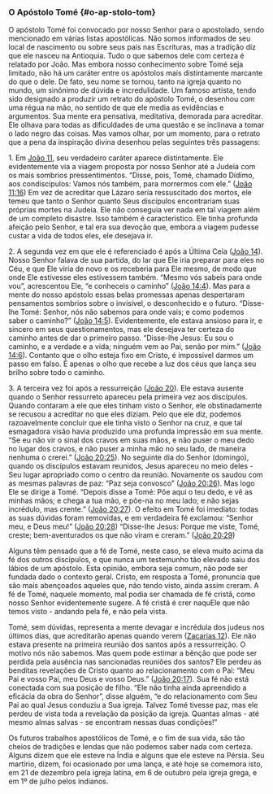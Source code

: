 ### O Apóstolo Tomé {#o-ap-stolo-tom}

O apóstolo Tomé foi convocado por nosso Senhor para o apostolado, sendo mencionado em várias listas apostólicas. Não somos informados de seu local de nascimento ou sobre seus pais nas Escrituras, mas a tradição diz que ele nasceu na Antioquia. Tudo o que sabemos dele com certeza é relatado por João. Mas embora nosso conhecimento sobre Tomé seja limitado, não há um caráter entre os apóstolos mais distintamente marcante do que o dele. De fato, seu nome se tornou, tanto na igreja quanto no mundo, um sinônimo de dúvida e incredulidade. Um famoso artista, tendo sido designado a produzir um retrato do apóstolo Tomé, o desenhou com uma régua na mão, no sentido de que ele media as evidências e argumentos. Sua mente era pensativa, meditativa, demorada para acreditar. Ele olhava para todas as dificuldades de uma questão e se inclinava a tomar o lado negro das coisas. Mas vamos olhar, por um momento, para o retrato que a pena da inspiração divina desenhou pelas seguintes três passagens:

1\. Em [João 11](http://bibliaonline.com.br/acf/jo/11), seu verdadeiro caráter aparece distintamente. Ele evidentemente via a viagem proposta por nosso Senhor até a Judeia com os mais sombrios pressentimentos. “Disse, pois, Tomé, chamado Dídimo, aos condiscípulos: Vamos nós também, para morrermos com ele.” ([João 11:16](http://bibliaonline.com.br/acf/jo/11/16)) Em vez de acreditar que Lázaro seria ressuscitado dos mortos, ele temeu que tanto o Senhor quanto Seus discípulos encontrariam suas próprias mortes na Judeia. Ele não conseguia ver nada em tal viagem além de um completo disastre. Isso também é característico. Ele tinha profunda afeição pelo Senhor, e tal era sua devoção que, embora a viagem pudesse custar a vida de todos eles, ele desejava ir.

2\. A segunda vez em que ele é referenciado é após a Última Ceia ([João 14](http://bibliaonline.com.br/acf/jo/14)). Nosso Senhor falava de sua partida, do lar que Ele iria preparar para eles no Céu, e que Ele viria de novo e os receberia para Ele mesmo, de modo que onde Ele estivesse eles estivessem também. “Mesmo vós sabeis para onde vou”, acrescentou Ele, “e conheceis o caminho” ([João 14:4](http://bibliaonline.com.br/acf/jo/14/4)). Mas para a mente do nosso apóstolo essas belas promessas apenas despertaram pensamentos sombrios sobre o invisível, o desconhecido e o futuro. “Disse-lhe Tomé: Senhor, nós não sabemos para onde vais; e como podemos saber o caminho?” ([João 14:5](http://bibliaonline.com.br/acf/jo/14/5)). Evidentemente, ele estava ansioso para ir, e sincero em seus questionamentos, mas ele desejava ter certeza do caminho antes de dar o primeiro passo. “Disse-lhe Jesus: Eu sou o caminho, e a verdade e a vida; ninguém vem ao Pai, senão por mim.” ([João 14:6](http://bibliaonline.com.br/acf/jo/14/6)). Contanto que o olho esteja fixo em Cristo, é impossível darmos um passo em falso. É apenas o olho que recebe a luz dos céus que lança seu brilho sobre todo o caminho.

3\. A terceira vez foi após a ressurreição ([João 20](http://bibliaonline.com.br/acf/jo/20)). Ele estava ausente quando o Senhor ressurreto apareceu pela primeira vez aos discípulos. Quando contaram a ele que eles tinham visto o Senhor, ele obstinadamente se recusou a acreditar no que eles diziam. Pelo que ele diz, podemos razoavelmente concluir que ele tinha visto o Senhor na cruz, e que tal esmagadora visão havia produzido uma profunda impressão em sua mente. “Se eu não vir o sinal dos cravos em suas mãos, e não puser o meu dedo no lugar dos cravos, e não puser a minha mão no seu lado, de maneira nenhuma o crerei.” ([João 20:25](http://bibliaonline.com.br/acf/jo/20/25)). No seguinte dia do Senhor (domingo), quando os discípulos estavam reunidos, Jesus apareceu no meio deles - Seu lugar apropriado como o centro da reunião. Novamente os saudou com as mesmas palavras de paz: “Paz seja convosco” ([João 20:26](http://bibliaonline.com.br/acf/jo/20/26)). Mas logo Ele se dirige a Tomé. “Depois disse a Tomé: Põe aqui o teu dedo, e vê as minhas mãos; e chega a tua mão, e põe-na no meu lado; e não sejas incrédulo, mas crente.” ([João 20:27](http://bibliaonline.com.br/acf/jo/20/27)). O efeito em Tomé foi imediato: todas as suas dúvidas foram removidas, e em verdadeira fé exclamou: “Senhor meu, e Deus meu!” ([João 20:28](http://bibliaonline.com.br/acf/jo/20/28)) “Disse-lhe Jesus: Porque me viste, Tomé, creste; bem-aventurados os que não viram e creram.” ([João 20:29](http://bibliaonline.com.br/acf/jo/20/29))

Alguns têm pensado que a fé de Tomé, neste caso, se eleva muito acima da fé dos outros discípulos, e que nunca um testemunho tão elevado saiu dos lábios de um apóstolo. Esta opinião, embora seja comum, não pode ser fundada dado o contexto geral. Cristo, em resposta a Tomé, pronuncia que são mais abençoados aqueles que, não tendo visto, ainda assim creram. A fé de Tomé, naquele momento, mal podia ser chamada de fé cristã, como nosso Senhor evidentemente sugere. A fé cristã é crer naquEle que não temos visto - andando pela fé, e não pela vista.

Tomé, sem dúvidas, representa a mente devagar e incrédula dos judeus nos últimos dias, que acreditarão apenas quando verem ([Zacarias 12](http://bibliaonline.com.br/acf/zc/12)). Ele não estava presente na primeira reunião dos santos após a ressurreição. O motivo nós não sabemos. Mas quem pode estimar a bênção que pode ser perdida pela ausência nas sancionadas reuniões dos santos? Ele perdeu as benditas revelações de Cristo quanto ao relacionamento com o Pai: “Meu Pai e vosso Pai, meu Deus e vosso Deus.” ([João 20:17](http://bibliaonline.com.br/acf/jo/20/17)). Sua fé não está conectada com sua posição de filho. “Ele não tinha ainda apreendido a eficácia da obra do Senhor”, disse alguém, “e do relacionamento com Seu Pai ao qual Jesus conduziu a Sua igreja. Talvez Tomé tivesse paz, mas ele perdeu de vista toda a revelação da posição da igreja. Quantas almas - até mesmo almas salvas - se encontram nessas duas condições!”

Os futuros trabalhos apostólicos de Tomé, e o fim de sua vida, são tão cheios de tradições e lendas que não podemos saber nada com certeza. Alguns dizem que ele esteve na Índia e alguns que ele esteve na Pérsia. Seu martírio, dizem, foi ocasionado por uma lança, e até hoje se comemora isto, em 21 de dezembro pela igreja latina, em 6 de outubro pela igreja grega, e em 1º de julho pelos indianos.